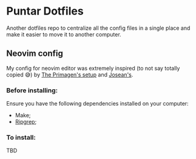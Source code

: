 # Puntar Dotfiles

Another dotfiles repo to centralize all the config files in a single place and make it easier to move it to another computer.

## Neovim config

My config for neovim editor was extremely inspired (to not say totally copied 😅) by [The Primagen's setup](https://youtu.be/w7i4amO_zaE?si=MZnSUGCVOdmvv3hF) and [Josean's](https://youtu.be/vdn_pKJUda8?si=kq5_91qoim-P4lbG).

### Before installing:

Ensure you have the following dependencies installed on your computer:

- Make;
- [Ripgrep](https://github.com/BurntSushi/ripgrep#installation);

### To install:

TBD
